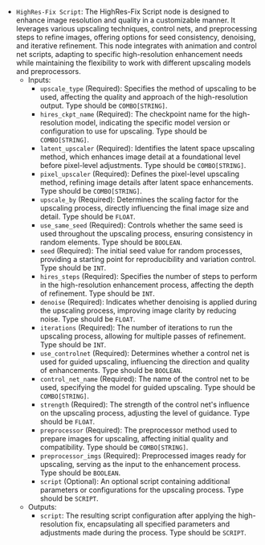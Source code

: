 - `HighRes-Fix Script`: The HighRes-Fix Script node is designed to enhance image resolution and quality in a customizable manner. It leverages various upscaling techniques, control nets, and preprocessing steps to refine images, offering options for seed consistency, denoising, and iterative refinement. This node integrates with animation and control net scripts, adapting to specific high-resolution enhancement needs while maintaining the flexibility to work with different upscaling models and preprocessors.
    - Inputs:
        - `upscale_type` (Required): Specifies the method of upscaling to be used, affecting the quality and approach of the high-resolution output. Type should be `COMBO[STRING]`.
        - `hires_ckpt_name` (Required): The checkpoint name for the high-resolution model, indicating the specific model version or configuration to use for upscaling. Type should be `COMBO[STRING]`.
        - `latent_upscaler` (Required): Identifies the latent space upscaling method, which enhances image detail at a foundational level before pixel-level adjustments. Type should be `COMBO[STRING]`.
        - `pixel_upscaler` (Required): Defines the pixel-level upscaling method, refining image details after latent space enhancements. Type should be `COMBO[STRING]`.
        - `upscale_by` (Required): Determines the scaling factor for the upscaling process, directly influencing the final image size and detail. Type should be `FLOAT`.
        - `use_same_seed` (Required): Controls whether the same seed is used throughout the upscaling process, ensuring consistency in random elements. Type should be `BOOLEAN`.
        - `seed` (Required): The initial seed value for random processes, providing a starting point for reproducibility and variation control. Type should be `INT`.
        - `hires_steps` (Required): Specifies the number of steps to perform in the high-resolution enhancement process, affecting the depth of refinement. Type should be `INT`.
        - `denoise` (Required): Indicates whether denoising is applied during the upscaling process, improving image clarity by reducing noise. Type should be `FLOAT`.
        - `iterations` (Required): The number of iterations to run the upscaling process, allowing for multiple passes of refinement. Type should be `INT`.
        - `use_controlnet` (Required): Determines whether a control net is used for guided upscaling, influencing the direction and quality of enhancements. Type should be `BOOLEAN`.
        - `control_net_name` (Required): The name of the control net to be used, specifying the model for guided upscaling. Type should be `COMBO[STRING]`.
        - `strength` (Required): The strength of the control net's influence on the upscaling process, adjusting the level of guidance. Type should be `FLOAT`.
        - `preprocessor` (Required): The preprocessor method used to prepare images for upscaling, affecting initial quality and compatibility. Type should be `COMBO[STRING]`.
        - `preprocessor_imgs` (Required): Preprocessed images ready for upscaling, serving as the input to the enhancement process. Type should be `BOOLEAN`.
        - `script` (Optional): An optional script containing additional parameters or configurations for the upscaling process. Type should be `SCRIPT`.
    - Outputs:
        - `script`: The resulting script configuration after applying the high-resolution fix, encapsulating all specified parameters and adjustments made during the process. Type should be `SCRIPT`.
